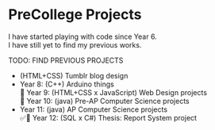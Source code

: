 # PreCollege Projects
I have started playing with code since Year 6.</br>
I have still yet to find my previous works.

TODO: FIND PREVIOUS PROJECTS</br>
- (HTML+CSS) Tumblr blog design <GONE>
- Year 8:  (C++) Arduino things</br>
:red_circle: Year 9:  (HTML+CSS x JavaScript) Web Design projects</br>
:red_circle: Year 10: (java) Pre-AP Computer Science projects</br>
- Year 11: (java) AP Computer Science projects</br>
:white_check_mark::red_circle: Year 12: (SQL x C#) Thesis: Report System project
